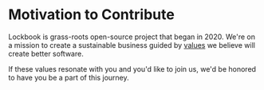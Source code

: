 # Motivation to Contribute

Lockbook is grass-roots open-source project that began in 2020. We're on a
mission to create a sustainable business guided by [values](values.md) we
believe will create better software.

If these values resonate with you and you'd like to join us, we'd be honored
to have you be a part of this journey.
